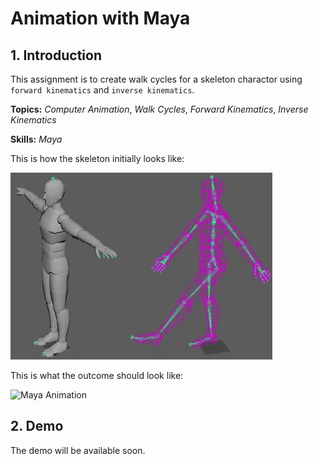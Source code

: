 # Animation with Maya

## 1. Introduction

This assignment is to create walk cycles for a skeleton charactor using `forward kinematics` and `inverse kinematics`.

**Topics:** _Computer Animation_, _Walk Cycles_, _Forward Kinematics_, _Inverse Kinematics_

**Skills:** _Maya_

This is how the skeleton initially looks like:

![Maya Design Window](/demo/Design.png)

This is what the outcome should look like:

![Maya Animation](/demo/766Maya.gif)

## 2. Demo

The demo will be available soon.
